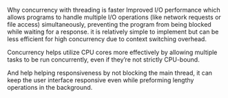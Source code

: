 Why concurrency with threading is faster
Improved I/O performance which allows programs to handle multiple I/O operations (like network requests or file access) simultaneously, preventing the program from being blocked while waiting for a response. it is relatively simple to implement but can be less efficient for high concurrency due to context switching overhead.


Concurrency helps utilize CPU cores more effectively by allowing multiple tasks to be run concurrently, even if they’re not strictly CPU-bound. 

And help helping responsiveness by not blocking the main thread, it can keep the user interface responsive even while preforming lengthy operations in the background.


